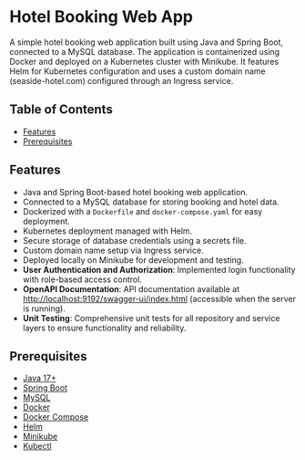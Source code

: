 # Hotel Booking Web App

A simple hotel booking web application built using Java and Spring Boot, connected to a MySQL database. The application is containerized using Docker and deployed on a Kubernetes cluster with Minikube. 
It features Helm for Kubernetes configuration and uses a custom domain name (seaside-hotel.com) configured through an Ingress service.


## Table of Contents

- [Features](#features)
- [Prerequisites](#prerequisites)

## Features

- Java and Spring Boot-based hotel booking web application.
- Connected to a MySQL database for storing booking and hotel data.
- Dockerized with a `Dockerfile` and `docker-compose.yaml` for easy deployment.
- Kubernetes deployment managed with Helm.
- Secure storage of database credentials using a secrets file.
- Custom domain name setup via Ingress service.
- Deployed locally on Minikube for development and testing.
- **User Authentication and Authorization**: Implemented login functionality with role-based access control.
- **OpenAPI Documentation**: API documentation available at [http://localhost:9192/swagger-ui/index.html](http://localhost:9192/swagger-ui/index.html) (accessible when the server is running).
- **Unit Testing**: Comprehensive unit tests for all repository and service layers to ensure functionality and reliability.


## Prerequisites

- [Java 17+](https://openjdk.java.net/install/index.html)
- [Spring Boot](https://spring.io/projects/spring-boot)
- [MySQL](https://dev.mysql.com/downloads/)
- [Docker](https://www.docker.com/get-started)
- [Docker Compose](https://docs.docker.com/compose/install/)
- [Helm](https://helm.sh/docs/intro/install/)
- [Minikube](https://minikube.sigs.k8s.io/docs/start/)
- [Kubectl](https://kubernetes.io/docs/tasks/tools/)